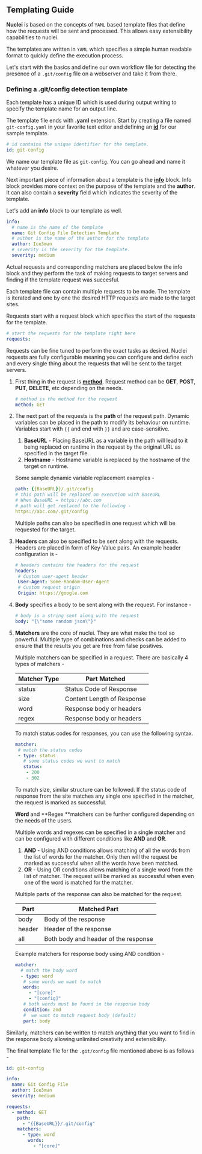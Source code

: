 ## Templating Guide

**Nuclei** is based on the concepts of `YAML` based template files that define how the requests will be sent and processed. This allows easy extensibility capabilities to nuclei.

The templates are written in `YAML` which specifies a simple human readable format to quickly define the execution process. 

Let's start with the basics and define our own workflow file for detecting the presence of a `.git/config` file on a webserver and take it from there.



### Defining a .git/config detection template

Each template has a unique ID which is used during output writing to specify the template name for an output line.

The template file ends with **.yaml** extension. Start by creating a file named `git-config.yaml` in your favorite text editor and defining an **<u>id</u>** for our sample template.

```yaml
# id contains the unique identifier for the template.
id: git-config
```

We name our template file as `git-config`. You can go ahead and name it whatever you desire. 


Next important piece of information about a template is the <u>**info**</u> block. Info block provides more context on the purpose of the template and the **author**. It can also contain a **severity** field which indicates the severity of the template.

Let's add an **info** block to our template as well.

```yaml
info:
  # name is the name of the template
  name: Git Config File Detection Template
  # author is the name of the author for the template
  author: Ice3man
  # severity is the severity for the template.
  severity: medium
```

Actual requests and corresponding matchers are placed below the info block and they perform the task of making requests to target servers and finding if the template request was succesful.

Each template file can contain multiple requests to be made. The template is iterated and one by one the desired HTTP requests are made to the target sites.

Requests start with a request block which specifies the start of the requests for the template. 

```yaml
# start the requests for the template right here
requests:
```

Requests can be fine tuned to perform the exact tasks as desired. Nuclei requests are fully configurable meaning you can configure and define each and every single thing about the requests that will be sent to the target servers.

1. First thing in the request is <u>**method**</u>. Request method can be **GET**, **POST**, **PUT**, **DELETE**, etc depending on the needs. 

   ```yaml
   # method is the method for the request
   method: GET
   ```

2. The next part of the requests is the **path** of the request path. Dynamic variables can be placed in the path to modify its behaviour on runtime. Variables start with `{{` and end with `}}` and are case-sensitive. 

   1. **BaseURL** - Placing BaseURL as a variable in the path will lead to it being replaced on runtime in the request by the original URL as specified in the target file.
   2. **Hostname** - Hostname variable is replaced by the hostname of the target on runtime.

   Some sample dynamic variable replacement examples - 

   ```yaml
   path: {{BaseURL}}/.git/config
   # this path will be replaced on execution with BaseURL
   # When BaseURL = https://abc.com
   # path will get replaced to the following - 
   https://abc.com/.git/config
   ```

   Multiple paths can also be specified in one request which will be requested for the target.

3. **Headers** can also be specified to be sent along with the requests. Headers are placed in form of Key-Value pairs. An example header configuration is - 

   ```yaml
   # headers contains the headers for the request
   headers:
    # Custom user-agent header
    User-Agent: Some-Random-User-Agent
    # Custom request origin
    Origin: https://google.com
   ```

4. **Body** specifies a body to be sent along with the request. For instance - 

   ```yaml
   # body is a string sent along with the request
   body: "{\"some random json\"}"
   ```

5. **Matchers** are the core of nuclei. They are what make the tool so powerful. Multiple type of combinations and checks can be added to ensure that the results you get are free from false positives.

   Multiple matchers can be specified in a request. There are basically 4 types of matchers - 

   | Matcher Type | Part Matched               |
   | ------------ | -------------------------- |
   | status       | Status Code of Response    |
   | size         | Content Length of Response |
   | word         | Response body or headers   |
   | regex        | Response body or headers   |

   To match status codes for responses, you can use the following syntax.

   ```yaml
   matcher:
    # match the status codes
    - type: status
      # some status codes we want to match
      status: 
       - 200
       - 302
   ```

   To match size, similar structure can be followed. If the status code of response from the site matches any single one specified in the matcher, the request is marked as successful.

   **Word** and **Regex **matchers can be further configured depending on the needs of the users. 

   Multiple words and regexes can be specified in a single matcher and can be configured with different conditions like **AND** and **OR**. 

   1. **AND** - Using AND conditions allows matching of all the words from the list of words for the matcher. Only then will the request be marked as successful when all the words have been matched.
   2. **OR** - Using OR conditions allows matching of a single word from the list of matcher. The request will be marked as successful when even one of the word is matched for the matcher.

   Multiple parts of the response can also be matched for the request. 

   | Part   | Matched Part                         |
   | ------ | ------------------------------------ |
   | body   | Body of the response                 |
   | header | Header of the response               |
   | all    | Both body and header of the response |

   Example matchers for response body using AND condition - 

   ```yaml
   matcher:
     # match the body word
     - type: word
      # some words we want to match
      words: 
        - "[core]"
        - "[config]"
      # both words must be found in the response body
      condition: and
      #  we want to match request body (default)
      part: body
   ```

Similarly, matchers can be written to match anything that you want to find in the response body allowing unlimited creativity and extensibility.

The final template file for the `.git/config` file mentioned above is as follows - 

```yaml
id: git-config

info:
  name: Git Config File
  author: Ice3man
  severity: medium

requests:
  - method: GET
    path:
      - "{{BaseURL}}/.git/config"
    matchers:
      - type: word
        words:
          - "[core]"
```

